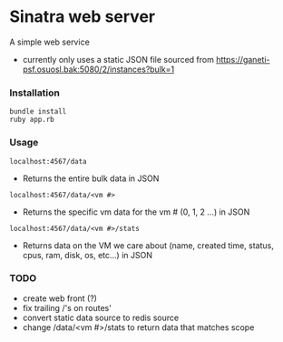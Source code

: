 # Sinatra web server
A simple web service
* currently only uses a static JSON file sourced from https://ganeti-psf.osuosl.bak:5080/2/instances?bulk=1

### Installation
```
bundle install
ruby app.rb
```

### Usage
`localhost:4567/data`  
* Returns the entire bulk data in JSON

`localhost:4567/data/<vm #>`
* Returns the specific vm data for the vm # (0, 1, 2 ...) in JSON

`localhost:4567/data/<vm #>/stats`
* Returns data on the VM we care about (name, created time, status, cpus, ram, disk, os, etc...) in JSON

### TODO
* create web front (?)
* fix trailing /'s on routes'
* convert static data source to redis source
* change /data/<vm #>/stats to return data that matches scope
